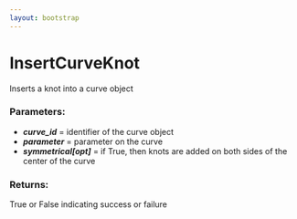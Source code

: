 ```yaml
---
layout: bootstrap
---
```


# InsertCurveKnot

Inserts a knot into a curve object
          

### Parameters:

- ***curve_id*** = identifier of the curve object
- ***parameter*** = parameter on the curve
- ***symmetrical[opt]*** = if True, then knots are added on both sides of
    the center of the curve
        

### Returns:


True or False indicating success or failure
        


